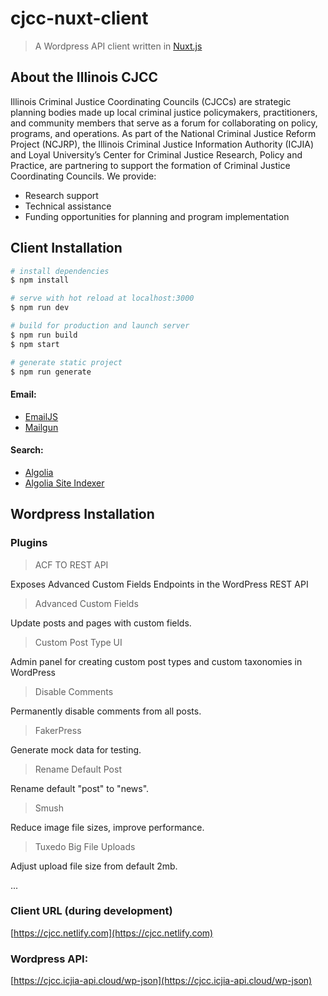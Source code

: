 # cjcc-nuxt-client

> A Wordpress API client written in [Nuxt.js](https://nuxtjs.org)

## About the Illinois CJCC

Illinois Criminal Justice Coordinating Councils (CJCCs) are strategic planning bodies made up local criminal justice policymakers, practitioners, and community members that serve as a forum for collaborating on policy, programs, and operations. As part of the National Criminal Justice Reform Project (NCJRP), the Illinois Criminal Justice Information Authority (ICJIA) and Loyal University’s Center for Criminal Justice Research, Policy and Practice, are partnering to support the formation of Criminal Justice Coordinating Councils. We provide:

- Research support
- Technical assistance
- Funding opportunities for planning and program implementation

## Client Installation

```bash
# install dependencies
$ npm install

# serve with hot reload at localhost:3000
$ npm run dev

# build for production and launch server
$ npm run build
$ npm start

# generate static project
$ npm run generate
```

#### Email:

- [EmailJS](http://www.emailjs.com/)
- [Mailgun](https://www.mailgun.com)

#### Search:

- [Algolia](https://www.algolia.com/products)
- [Algolia Site Indexer](https://github.com/ICJIA/algolia-site-indexer)

## Wordpress Installation

### Plugins

> ACF TO REST API

Exposes Advanced Custom Fields Endpoints in the WordPress REST API

> Advanced Custom Fields

Update posts and pages with custom fields.

> Custom Post Type UI

Admin panel for creating custom post types and custom taxonomies in WordPress

> Disable Comments

Permanently disable comments from all posts.

> FakerPress

Generate mock data for testing.

> Rename Default Post

Rename default "post" to "news".

> Smush

Reduce image file sizes, improve performance.

> Tuxedo Big File Uploads

Adjust upload file size from default 2mb.

...

### Client URL (during development)

[https://cjcc.netlify.com](https://cjcc.netlify.com)

### Wordpress API:

[https://cjcc.icjia-api.cloud/wp-json](https://cjcc.icjia-api.cloud/wp-json)
